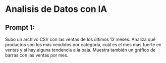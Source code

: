 # Analisis de Datos con IA
## Prompt 1:
Subo un archivo CSV con las ventas de los últimos 12 meses. Analiza qué productos son los más vendidos por categoría, cuál es el mes más fuerte en ventas y si hay alguna tendencia a la baja. Muestra también un gráfico de barras con las ventas por mes.
